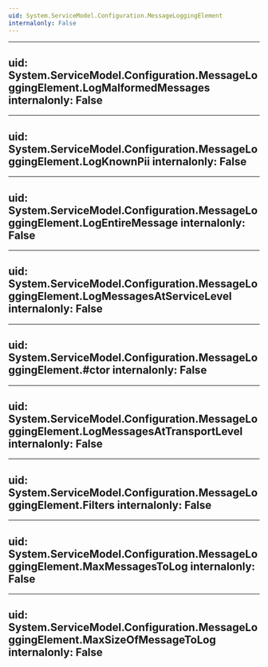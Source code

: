 ```yaml
---
uid: System.ServiceModel.Configuration.MessageLoggingElement
internalonly: False
---
```


---
uid: System.ServiceModel.Configuration.MessageLoggingElement.LogMalformedMessages
internalonly: False
---

---
uid: System.ServiceModel.Configuration.MessageLoggingElement.LogKnownPii
internalonly: False
---

---
uid: System.ServiceModel.Configuration.MessageLoggingElement.LogEntireMessage
internalonly: False
---

---
uid: System.ServiceModel.Configuration.MessageLoggingElement.LogMessagesAtServiceLevel
internalonly: False
---

---
uid: System.ServiceModel.Configuration.MessageLoggingElement.#ctor
internalonly: False
---

---
uid: System.ServiceModel.Configuration.MessageLoggingElement.LogMessagesAtTransportLevel
internalonly: False
---

---
uid: System.ServiceModel.Configuration.MessageLoggingElement.Filters
internalonly: False
---

---
uid: System.ServiceModel.Configuration.MessageLoggingElement.MaxMessagesToLog
internalonly: False
---

---
uid: System.ServiceModel.Configuration.MessageLoggingElement.MaxSizeOfMessageToLog
internalonly: False
---
